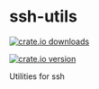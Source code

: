 # ssh-utils

[![crate.io downloads](https://img.shields.io/crates/d/ssh-utils)](https://crates.io/crates/ssh-utils)

[![crate.io version](https://img.shields.io/crates/v/ssh-utils)](https://crates.io/crates/ssh-utils)

Utilities for ssh
